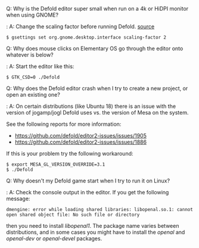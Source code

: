 Q: Why is the Defold editor super small when run on a 4k or HiDPI monitor when using GNOME?

: A: Change the scaling factor before running Defold. [source](https://unix.stackexchange.com/a/552411)

  ```
  $ gsettings set org.gnome.desktop.interface scaling-factor 2
  ```


Q: Why does mouse clicks on Elementary OS go through the editor onto whatever is below?

: A: Start the editor like this:

  ```
  $ GTK_CSD=0 ./Defold
  ```


Q: Why does the Defold editor crash when I try to create a new project, or open an existing one?

: A: On certain distributions (like Ubuntu 18) there is an issue with the version of jogamp/jogl Defold uses vs. the version of Mesa on the system.

  See the following reports for more information:

  - https://github.com/defold/editor2-issues/issues/1905
  - https://github.com/defold/editor2-issues/issues/1886

  If this is your problem try the following workaround:

  ```
  $ export MESA_GL_VERSION_OVERRIDE=3.1
  $ ./Defold
  ```


Q: Why doesn't my Defold game start when I try to run it on Linux?

: A: Check the console output in the editor. If you get the following message:

  ```
  dmengine: error while loading shared libraries: libopenal.so.1: cannot open shared object file: No such file or directory
  ```

  then you need to install *libopenal1*. The package name varies between distributions, and in some cases you might have to install the *openal* and *openal-dev* or *openal-devel* packages.
